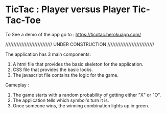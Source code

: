 # TicTac : Player versus Player Tic-Tac-Toe

To See a demo of the app go to : https://ticotac.herokuapp.com/

/////////////////////////////  UNDER CONSTRUCTION  /////////////////////////////

The application has 3 main components: 

1. A html file that provides the basic skeleton for the application.
2. CSS file that provides the basic looks.
3. The javascript file contains the logic for the game. 


Gameplay :

1. The game starts with a random probability of getting either "X" or "O".
2. The application tells which symbol's turn it is.
3. Once someone wins, the winning combination lights up in green.
